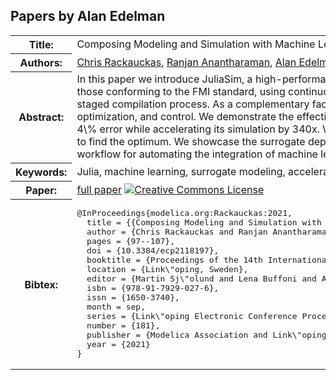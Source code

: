 ## Papers by Alan Edelman
<table><tr><th>Title:</th>
<td>Composing Modeling and Simulation with Machine Learning in Julia</td>
</tr>
<tr><th>Authors:</th>
<td>
<a href="/proceedings/authors/ChrisRackauckas">Chris Rackauckas</a>, <a href="/proceedings/authors/RanjanAnantharaman">Ranjan Anantharaman</a>, <a href="/proceedings/authors/AlanEdelman">Alan Edelman</a>, <a href="/proceedings/authors/ShashiGowda">Shashi Gowda</a>, <a href="/proceedings/authors/MajaGwozdz">Maja Gwozdz</a>, <a href="/proceedings/authors/AnandJain">Anand Jain</a>, <a href="/proceedings/authors/ChrisLaughman">Chris Laughman</a>, <a href="/proceedings/authors/YingboMa">Yingbo Ma</a>, <a href="/proceedings/authors/FrancescoMartinuzzi">Francesco Martinuzzi</a>, <a href="/proceedings/authors/AvikPal">Avik Pal</a>, <a href="/proceedings/authors/UtkarshRajput">Utkarsh Rajput</a>, <a href="/proceedings/authors/ElliotSaba">Elliot Saba</a> and <a href="/proceedings/authors/ViralShah">Viral Shah</a></td>
</tr>
<tr><th>Abstract:</th>
<td>In this paper we introduce JuliaSim, a high-performance programming environment designed to blend traditional modeling and simulation with machine learning. JuliaSim can build accelerated surrogates from component-based models, such as those conforming to the FMI standard, using continuous-time echo state networks (CTESN). The foundation of this environment, ModelingToolkit.jl, is an acausal modeling language which can compose the trained surrogates as components within its staged compilation process. As a complementary factor we present the JuliaSim model library, a standard library with differential-algebraic equations and pre-trained surrogates, which can be composed using the modeling system for design, optimization, and control. We demonstrate the effectiveness of the surrogate-accelerated modeling and simulation approach on HVAC dynamics by showing that the CTESN surrogates accurately capture the dynamics of a HVAC cycle at less than 4\% error while accelerating its simulation by 340x. We illustrate the use of surrogate acceleration in the design process via global optimization of simulation parameters using the embedded surrogate, yielding a speedup of two orders of magnitude to find the optimum. We showcase the surrogate deployed in a co-simulation loop, as a drop-in replacement for one of the coupled FMUs, allowing engineers to effectively explore the design space of a coupled system. Together this demonstrates a workflow for automating the integration of machine learning techniques into traditional modeling and simulation processes.</td></tr>
<tr><th>Keywords:</th>
<td>Julia, machine learning, surrogate modeling, acceleration, co-simulation, Functional Mock-up Interface</td></tr>
<tr><th>Paper:</th>
<td><a href="https://doi.org/10.3384/ecp2118197">full paper</a> <a rel="license" href="http://creativecommons.org/licenses/by/4.0/"><img alt="Creative Commons License" style="border-width:0" src="https://i.creativecommons.org/l/by/4.0/80x15.png" /></a></td>
</tr>
<tr><th>Bibtex:</th>
<td><pre>
@InProceedings{modelica.org:Rackauckas:2021,
  title = {{Composing Modeling and Simulation with Machine Learning in Julia}},
  author = {Chris Rackauckas and Ranjan Anantharaman and Alan Edelman and Shashi Gowda and Maja Gwozdz and Anand Jain and Chris Laughman and Yingbo Ma and Francesco Martinuzzi and Avik Pal and Utkarsh Rajput and Elliot Saba and Viral Shah},
  pages = {97--107},
  doi = {10.3384/ecp2118197},
  booktitle = {Proceedings of the 14th International Modelica Conference},
  location = {Link\&quot;oping, Sweden},
  editor = {Martin Sj\&quot;olund and Lena Buffoni and Adrian Pop and Lennart Ochel},
  isbn = {978-91-7929-027-6},
  issn = {1650-3740},
  month = sep,
  series = {Link\&quot;oping Electronic Conference Proceedings},
  number = {181},
  publisher = {Modelica Association and Link\&quot;oping University Electronic Press},
  year = {2021}
}
</pre></td></tr>
</table><br>
